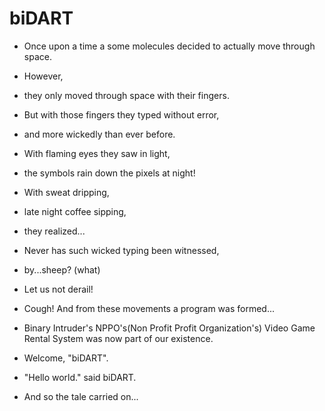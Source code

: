 # biDART

* Once upon a time a some molecules decided to actually move through space. 
* However, 
* they only moved through space with their fingers. 
* But with those fingers they typed without error,
* and more wickedly than ever before.
* With flaming eyes they saw in light,
* the symbols rain down the pixels at night!
* With sweat dripping,
* late night coffee sipping,
* they realized...
* Never has such wicked typing been witnessed,
* by...sheep? (what) 
* Let us not derail! 
* Cough! And from these movements a program was formed... 

* Binary Intruder's NPPO's(Non Profit Profit Organization's) Video Game Rental System was now part of our existence.
* Welcome, "biDART".

- "Hello world." said biDART.

* And so the tale carried on...
